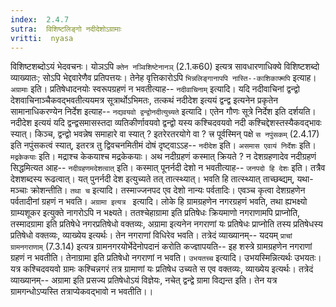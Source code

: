 ```yaml
---
index:  2.4.7
sutra:  विशिष्टलिङ्गो नदीदेशोऽग्रामाः
vritti:  nyasa
---
```


विशिष्टशब्दोऽयं भेदवचनः। योञऽपि `क्तेन नञ्विशिष्टेनानञ्` (2.1.क60) इत्यत्र सावधारणाधिक्ये विशिष्टशब्दो व्याख्यातः; सोऽपि भेद्दवारेणैव प्रतिपत्तयः। तेनेह वृत्तिकारोऽपि `भिन्नलिङ्गानापपि नास्ति--काशिकाफ्मपि` इत्याह। `अग्रामाः` इति। प्रतिषेधादनयोः स्वरूपग्रहणं न भवतीत्याह-- `नदीवाचिनाम्` इत्यादि। यदि नदीवाचिनां द्वन्द्वो देशवाचिनाञ्चैकवद्भवतीत्ययमत्र सूत्रार्थोऽभिमतः, तत्कथं नदीदेश इत्ययं द्वन्द्व इत्यनेन प्रकृतेन सामानाधिकरण्येन निर्देश इत्याह-- `नद्यवयवो द्वन्द्वोनदीत्युच्यते` इत्यादि। एतेन गौणः सूत्रे निर्देश इति दर्शयति। नदीदेश इत्ययं यदि द्वन्द्वसमासस्तदा व्यतिकीर्णावयवो द्वन्द्वो यस्य कश्चिदवयवो नदी कश्चिद्देशस्तस्यैकवद्भावः स्यात्। किञ्च, द्वन्द्वो भवन्नेष समाहारे वा स्यात् ? इतरेरतरयोगे वा ? त्त्र पूर्वस्मिन् पक्षे `स नपुंसकम्` (2.4.17) इति नपुंसकत्वं स्यात्, इतरत्र तु द्विवचनमितीमं दोषं दृष्ट्वाऽऽह-- `नदीदेश` इति। `असमास एवायं निर्देशः` इति।
`मद्रकेकयाः` इति। मद्राश्च केकयाश्च मद्रकेकयाः। अथ नदीग्रहणं कस्मात् क्रियते ? न देशग्रहणादेव नदीग्रहणं सिद्धमित्यत आह-- `नदीग्रहणमदेशत्वात्` इति। कस्मात् पूनर्नदी देशो न भवतीत्याह-- `जनपदो हि देशः` इति। तत्रैव देशशब्दस्य रूढत्वात्। यत् पुनर्नदी देश इत्युच्यते तत् तात्स्थ्यात्। भवति हि तात्स्थ्यात् ताच्छब्द्यम्, यथा- मञ्चाः क्रोशन्तीति। `तथा च` इत्यादि। तस्माज्जनपद एव देशो नान्यः पर्वतादिः। एवञ्च कृत्वा देशग्रहणेन पर्वतादीनां ग्रहणं न भवति।
`अग्रामा इत्यत्र ` इत्यादि। लोके हि ग्रामग्रहणेन नगरग्रहणं भवति, तथा ह्यभक्ष्यो ग्राम्यशूकर इत्युक्ते नागरोऽपि न भक्ष्यते। ततश्चेहाग्रामा इति प्रतिषेधः क्रियमाणो नगराणामपि प्राप्नोति, तस्मादग्रामा इति प्रतिषेधे नगरप्रतिषेधो वक्तव्यः, अग्रामा इत्यनेन नगराणां यः प्रतिषेधः प्राप्नोति तस्य प्रतिषेधस्य प्रतिषेधो वक्तव्यः, व्याख्येय इत्यर्थः। तेन नगराणां विधिरेव भवति। तत्रेदं व्याख्यानम्-- यदयम् `प्राचां ग्रामनगराणाम्` (7.3.14) इत्यत्र ग्रामनगरयोर्भेदेनोपदानं करोति कज्ज्ञापयति-- इह शस्त्रे ग्रामग्रहणेन नगराणां ग्रहणं न भवतीति। तेनाग्रामा इति प्रतिषेधो नगराणां न भवति।
`उभयतच्च` इत्यादि। उभयस्मिन्नित्यर्थः उभयतः। यत्र कश्चिदवयवो ग्रामः कश्चिन्नगरं तत्र ग्रामाणां यः प्रतिषेध उच्यते स एव वक्तव्यः, व्याख्येय इत्यर्थः। तत्रेदं व्याख्यानम्-- अग्रामा इति प्रसज्य प्रतिषेधोऽयं विज्ञेयः, नचेत् द्वन्द्वे ग्रामा विद्यन्त इति। तेन यत्र ग्रामगन्धोऽप्यस्ति तत्राप्येकवद्भावो न भवतीति।।


